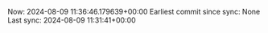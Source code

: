 Now: 2024-08-09 11:36:46.179639+00:00 Earliest commit since sync: None Last sync: 2024-08-09 11:31:41+00:00
